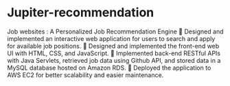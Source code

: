 # Jupiter-recommendation
Job websites : A Personalized Job Recommendation Engine
	Designed and implemented an interactive web application for users to search and apply for available job positions.
	Designed and implemented the front-end web UI with HTML, CSS, and JavaScript.
	Implemented back-end RESTful APIs with Java Servlets, retrieved job data using Github API, and stored data in a MySQL database hosted on Amazon RDS.
	Deployed the application to AWS EC2 for better scalability and easier maintenance.

